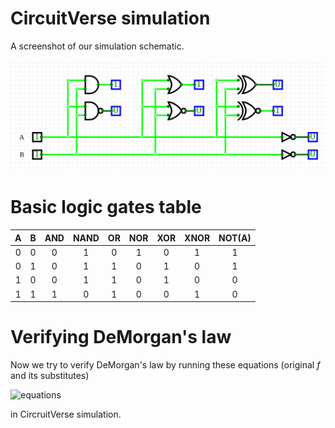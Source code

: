 # CircuitVerse simulation
A screenshot of our simulation schematic.


![and_gates](../../Images/01-logic-gates-1.png)

# Basic logic gates table

| **A** | **B** | **AND** | **NAND**| **OR** | **NOR** | **XOR** | **XNOR** | **NOT**(A) |
| :-: | :-: | :-: | :-: | :-: | :-: | :-: | :-: | :-: |
| 0 | 0 | 0 | 1 | 0 | 1 | 0 | 1 | 1 |
| 0 | 1 | 0 | 1 | 1 | 0 | 1 | 0 | 1 |
| 1 | 0 | 0 | 1 | 1 | 0 | 1 | 0 | 0 |
| 1 | 1 | 1 | 0 | 1 | 0 | 0 | 1 | 0 |

# Verifying DeMorgan's law

Now we try to verify DeMorgan's law by running these equations (original *f* and its substitutes)

![equations](https://latex.codecogs.com/gif.latex?\begin{align*}&space;f&space;&&space;=&space;a\cdot\bar{b}&plus;\bar{b}\cdot\bar{c},\\&space;f_{AND}&space;&&space;=&space;\overline{\overline{a&space;\cdot&space;\bar{b}}\cdot\overline{\bar{b}\cdot\bar{c}}},\\&space;f_{OR}&&space;=&space;\overline{\bar{a}&space;&plus;&space;b}&space;&plus;&space;\overline{b&space;&plus;&space;c}.&space;\end{align*})


in CircruitVerse simulation.

